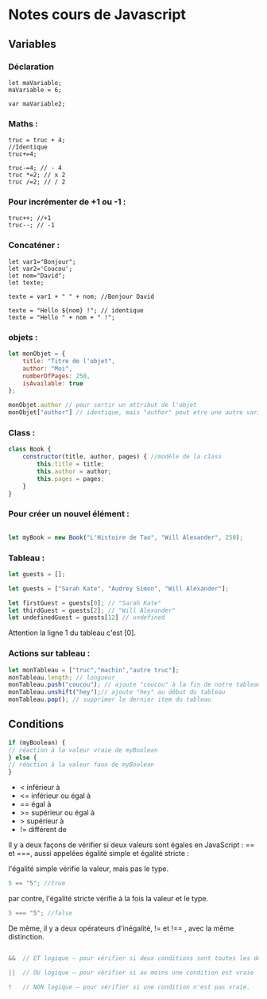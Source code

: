 # Notes cours de Javascript

## Variables

### Déclaration

```JS
let maVariable;
maVariable = 6;

var maVariable2;
```


### Maths : 

```Js
truc = truc + 4;
//Identique
truc+=4;

truc-=4; // - 4
truc *=2; // x 2
truc /=2; // / 2
```

### Pour incrémenter de +1 ou -1 : 

```JS
truc++; //+1
truc--; // -1
```

### Concaténer : 

```JS
let var1="Bonjour";
let var2='Coucou';
let nom="David";
let texte;

texte = var1 + " " + nom; //Bonjour David

texte = "Hello ${nom} !"; // identique
texte = "Hello " + nom + " !";  
```

### objets : 

```js
let monObjet = {
    title: "Titre de l'objet",
    author: "Moi",
    numberOfPages: 250,
    isAvailable: true
};

monObjet.author // pour sortir un attribut de l'objet
monObjet["author"] // identique, mais "author" peut etre une autre variable
```

### Class : 

```js
class Book {
    constructor(title, author, pages) { //modèle de la class
        this.title = title;
        this.author = author;
        this.pages = pages;
    }
}
```
### Pour créer un nouvel élément : 

 ```js

 let myBook = new Book("L'Histoire de Tao", "Will Alexander", 250);
 ```

 ### Tableau : 

 ```js
 let guests = [];

 let guests = ["Sarah Kate", "Audrey Simon", "Will Alexander"];

 let firstGuest = guests[0]; // "Sarah Kate"
let thirdGuest = guests[2]; // "Will Alexander"
let undefinedGuest = guests[12] // undefined
 ```

Attention la ligne 1 du tableau c'est [0]. 

### Actions sur tableau : 

```js
let monTableau = ["truc","machin","autre truc"];
monTableau.length; // longueur
monTableau.push("coucou"); // ajoute "coucou" à la fin de notre tableau
monTableau.unshift("hey");// ajoute "hey" au début du tableau
monTableau.pop(); // supprimer le dernier item du tableau
```

## Conditions

```js
if (myBoolean) {
// réaction à la valeur vraie de myBoolean
} else {
// réaction à la valeur faux de myBoolean
}
```

* <  inférieur à
* <=   inférieur ou égal à 
* ==   égal à 
* \>=   supérieur ou égal à 
* \>   supérieur à 
* !=   différent de

Il y a deux façons de vérifier si deux valeurs sont égales en JavaScript :  ==  et  ===, aussi appelées égalité simple et égalité stricte :

l'égalité simple vérifie la valeur, mais pas le type. 

```js 
5 == "5"; //true
```

par contre, l'égalité stricte vérifie à la fois la valeur et le type.

```js 
5 === "5"; //false 
```


De même, il y a deux opérateurs d'inégalité,   !=  et   !==  , avec la même distinction.

```js 

&&  // ET logique – pour vérifier si deux conditions sont toutes les deux vraies 

||  // OU logique – pour vérifier si au moins une condition est vraie 

!   // NON logique – pour vérifier si une condition n'est pas vraie. 

```

